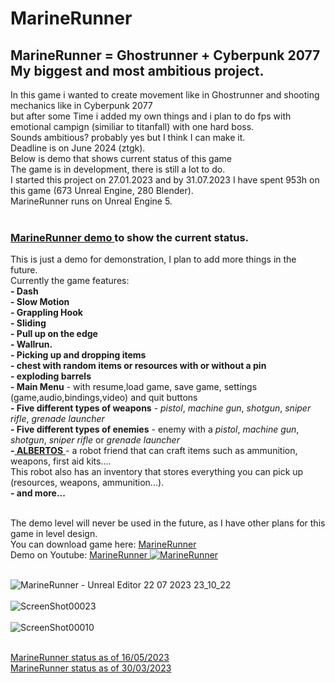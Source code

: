 # MarineRunner

## MarineRunner = Ghostrunner + Cyberpunk 2077 My biggest and most ambitious project. <br/>
In this game i wanted to create movement like in Ghostrunner and shooting mechanics like in Cyberpunk 2077 <br/> but after some Time i added my own things and i plan to do fps with emotional campign (similiar to titanfall) with one hard boss.<br/>
Sounds ambitious? probably yes but I think I can make it. <br/> 
Deadline is on June 2024 (ztgk).<br/>
Below is demo that shows current status of this game<br/>
The game is in development, there is still a lot to do. <br/>
I started this project on 27.01.2023 and by 31.07.2023 I have spent 953h on this game (673 Unreal Engine, 280 Blender). <br/>
MarineRunner runs on Unreal Engine 5. <br/>
<br/>

### <a href="https://youtu.be/UozAfLmbgF0"> MarineRunner demo </a> to show the current status.  <br/>
This is just a demo for demonstration, I plan to add more things in the future.  <br/>
Currently the game features: <br/>
**- Dash**<br/>
**- Slow Motion**<br/>
**- Grappling Hook**<br/>
**- Sliding**<br/>
**- Pull up on the edge**<br/>
**- Wallrun.** <br/>
**- Picking up and dropping items** <br/>
**- chest with random items or resources with or without a pin** <br/>
**- exploding barrels**  <br/>
**- Main Menu** - with resume,load game, save game, settings (game,audio,bindings,video) and quit buttons  <br/>
**- Five different types of weapons** - _pistol_, _machine gun_, _shotgun_, _sniper rifle_, _grenade launcher_  <br/>
**- Five different types of enemies** - enemy with a _pistol_, _machine gun_, _shotgun_, _sniper rifle_ or _grenade launcher_ <br/>
**-<a href="https://www.youtube.com/watch?v=dtFB4vfd2Eg"> ALBERTOS** </a> - a robot friend that can craft items such as ammunition, weapons, first aid kits....  <br/>
This robot also has an inventory that stores everything you can pick up (resources, weapons, ammunition...).  <br/>
**- and more...**<br/><br/>

The demo level will never be used in the future, as I have other plans for this game in level design.  <br/>
You can download game here: <a href="https://drive.google.com/file/d/17XCGErqjLaanXRmtc4CCK67CzDlCNRf0/view?usp=share_link"> MarineRunner </a> <br/>
Demo on Youtube: <a href="https://youtu.be/UozAfLmbgF0"> MarineRunner 
[![MarineRunner](https://i.ytimg.com/vi/UozAfLmbgF0/maxresdefault.jpg)](https://www.youtube.com/watch?v=UozAfLmbgF0)
<br/><br/>

![MarineRunner - Unreal Editor 22 07 2023 23_10_22](https://github.com/Endersik4/MarineRunner/assets/131354098/9fec6708-dff4-4630-8111-f7699c07b7a9)
<br/><br/>
![ScreenShot00023](https://github.com/Endersik4/MarineRunner/assets/131354098/dbc205a0-0baa-49c4-bb95-0fd9ebfde853)
<br/><br/>
![ScreenShot00010](https://github.com/Endersik4/MarineRunner/assets/131354098/be2efc62-edc7-43a6-b012-074e69f5163d)
<br/><br/>


<a href="https://youtu.be/TpYCEW1tYkw"> MarineRunner status as of 16/05/2023 </a> <br/>
<a href="https://youtu.be/8jKjilVmgmk"> MarineRunner status as of 30/03/2023 </a>


